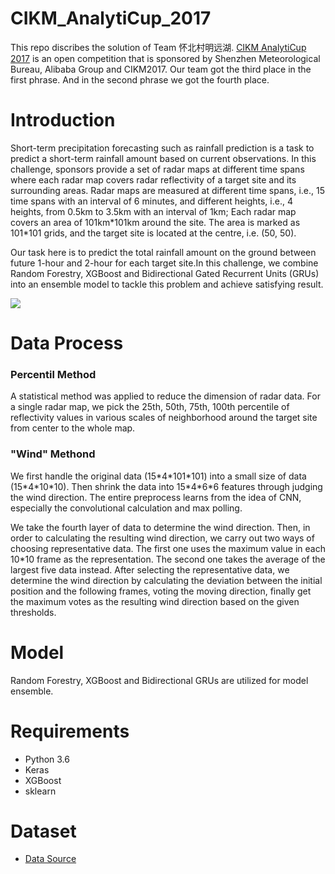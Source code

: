 # CIKM_AnalytiCup_2017
This repo discribes the solution of Team 怀北村明远湖. [CIKM AnalytiCup 2017](https://tianchi.aliyun.com/competition/introduction.htm?spm=5176.100066.0.0.773ef42fBB8Kok&raceId=231596) is an open competition that is sponsored by Shenzhen Meteorological Bureau, Alibaba Group and CIKM2017. Our team got the third place in the first phrase. And in the second phrase we got the fourth place.

# Introduction
Short-term precipitation forecasting such as rainfall prediction is a task to predict a short-term rainfall amount based on current observations. In this challenge, sponsors provide a set of radar maps at different time spans where each radar map covers radar reflectivity of a target site and its surrounding areas. Radar maps are measured at different time spans, i.e., 15 time spans with an interval of 6 minutes, and different heights, i.e., 4 heights, from 0.5km to 3.5km with an interval of 1km; Each radar map covers an area of 101km\*101km around the site. The area is marked as 101\*101 grids, and the target site is located at the centre, i.e. (50, 50).

Our task here is to predict the total rainfall amount on the ground between future 1-hour and 2-hour for each target site.In this challenge, we combine Random Forestry, XGBoost and Bidirectional Gated Recurrent Units (GRUs) into an ensemble model to tackle this problem and achieve satisfying result.

![](https://img.alicdn.com/tps/TB1mmZRPFXXXXaPaXXXXXXXXXXX-865-302.png)

# Data Process
### Percentil Method
A statistical method was applied to reduce the dimension of radar data. For a single radar map, we pick the 25th, 50th, 75th, 100th percentile of reflectivity values in various scales of neighborhood around the target site from center to the whole map.

### "Wind" Methond
We first handle the original data (15\*4\*101\*101) into a small size of data (15\*4\*10\*10). Then shrink the data into 15\*4\*6\*6 features through judging the wind direction. The entire preprocess learns from the idea of CNN, especially the convolutional calculation and max polling.

We take the fourth layer of data to determine the wind direction. Then, in order to calculating the resulting wind direction, we carry out two ways of choosing representative data. The first one uses the maximum value in each 10\*10 frame as the representation. The second one takes the average of the largest five data instead. After selecting the representative data, we determine the wind direction by calculating the deviation between the initial position and the following frames, voting the moving direction, finally get the maximum votes as the resulting wind direction based on the given thresholds.

# Model
Random Forestry, XGBoost and Bidirectional GRUs are utilized for model ensemble.

# Requirements
- Python 3.6
- Keras
- XGBoost
- sklearn

# Dataset
- [Data Source](http://pan.baidu.com/s/1eSiYeum)
